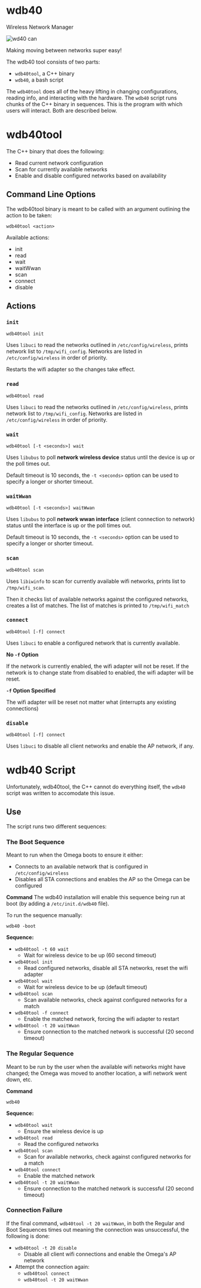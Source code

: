 # wdb40
Wireless Network Manager

![wd40 can](http://wd40.com/img/wd-40-smart-straw-voc-12oz_straw_up_right.png)

Making moving between networks super easy!

The wdb40 tool consists of two parts:
* `wdb40tool`, a C++ binary
* `wdb40`, a bash script

The `wdb40tool` does all of the heavy lifting in changing configurations, reading info, and interacting with the hardware. The `wdb40` script runs chunks of the C++ binary in sequences. This is the program with which users will interact.
Both are described below.




# wdb40tool

The C++ binary that does the following:
* Read current network configuration
* Scan for currently available networks
* Enable and disable configured networks based on availability

## Command Line Options

The wdb40tool binary is meant to be called with an argument outlining the action to be taken:
```
wdb40tool <action>
```

Available actions:
* init
* read
* wait
* waitWwan
* scan
* connect
* disable

## Actions

### `init`
```
wdb40tool init
```

Uses `libuci` to read the networks outlined in `/etc/config/wireless`, prints network list to `/tmp/wifi_config`. Networks are listed in `/etc/config/wireless` in order of priority.

Restarts the wifi adapter so the changes take effect.

### `read`
```
wdb40tool read
```

Uses `libuci` to read the networks outlined in `/etc/config/wireless`, prints network list to `/tmp/wifi_config`. Networks are listed in `/etc/config/wireless` in order of priority.


### `wait`
```
wdb40tool [-t <seconds>] wait
```

Uses `libubus` to poll **network wireless device** status until the device is up or the poll times out.

Default timeout is 10 seconds, the `-t <seconds>` option can be used to specify a longer or shorter timeout.


### `waitWwan`
```
wdb40tool [-t <seconds>] waitWwan
```

Uses `libubus` to poll **network wwan interface** (client connection to network) status until the interface is up or the poll times out.

Default timeout is 10 seconds, the `-t <seconds>` option can be used to specify a longer or shorter timeout.


### `scan`
```
wdb40tool scan
```

Uses `libiwinfo` to scan for currently available wifi networks, prints list to `/tmp/wifi_scan`.

Then it checks list of available networks against the configured networks, creates a list of matches. The list of matches is printed to `/tmp/wifi_match`


### `connect`
```
wdb40tool [-f] connect
```

Uses `libuci` to enable a configured network that is currently available. 

**No `-f` Option**

If the network is currently enabled, the wifi adapter will not be reset.
If the network is to change state from disabled to enabled, the wifi adapter will be reset.

**`-f` Option Specified**

The wifi adapter will be reset not matter what (interrupts any existing connections)


### `disable`
```
wdb40tool [-f] connect
```

Uses `libuci` to disable all client networks and enable the AP network, if any.




# wdb40 Script

Unfortunately, wdb40tool, the C++ cannot do everything itself, the `wdb40` script was written to accomodate this issue.

## Use

The script runs two different sequences:


### The Boot Sequence

Meant to run when the Omega boots to ensure it either:
* Connects to an available network that is configured in `/etc/config/wireless`
* Disables all STA connections and enables the AP so the Omega can be configured

**Command**
The wdb40 installation will enable this sequence being run at boot (by adding a `/etc/init.d/wdb40` file).

To run the sequence manually:
```
wdb40 -boot
```

**Sequence:**

* `wdb40tool -t 60 wait`
  * Wait for wireless device to be up (60 second timeout)
* `wdb40tool init`
  * Read configured networks, disable all STA networks, reset the wifi adapter
* `wdb40tool wait`
  * Wait for wireless device to be up (default timeout)
* `wdb40tool scan`
  * Scan available networks, check against configured networks for a match
* `wdb40tool -f connect`
  * Enable the matched network, forcing the wifi adapter to restart
* `wdb40tool -t 20 waitWwan`
  * Ensure connection to the matched network is successful (20 second timeout)



### The Regular Sequence

Meant to be run by the user when the available wifi networks might have changed; the Omega was moved to another location, a wifi network went down, etc.

**Command**
```
wdb40
```

**Sequence:**

* `wdb40tool wait`
  * Ensure the wireless device is up
* `wdb40tool read`
  * Read the configured networks
* `wdb40tool scan`
  * Scan for available networks, check against configured networks for a match
* `wdb40tool connect`
  * Enable the matched network
* `wdb40tool -t 20 waitWwan`
  * Ensure connection to the matched network is successful (20 second timeout)


### Connection Failure

If the final command, `wdb40tool -t 20 waitWwan`, in both the Regular and Boot Sequences times out meaning the connection was unsuccessful, the following is done:

* `wdb40tool -t 20 disable`
  * Disable all client wifi connections and enable the Omega's AP network
* Attempt the connection again:
  * `wdb40tool connect`
  * `wdb40tool -t 20 waitWwan`
